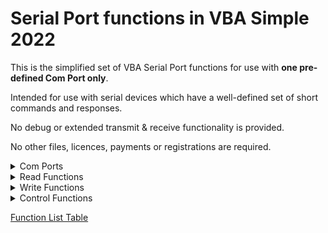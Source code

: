 # Serial Port functions in VBA Simple 2022

This is the simplified set of VBA Serial Port functions for use with **one pre-defined Com Port only**.

Intended for use with serial devices which have a well-defined set of short commands and responses. 

No debug or extended transmit & receive functionality is provided. 

No other files, licences, payments or registrations are required.  


<details>

<summary>Com Ports</summary>

<p>
  
- Functions work with both Hardware and Virtual (software) Com Port types 
 
- All API functions are `'Synchronous'` as some port types do not respond correctly in `'Overlapped'` mode  

</p>

</details>

<details>

<summary>Read Functions</summary>

<p>
  
_Assume that all data has already been sent by the attached serial device and is ready waiting to be read_

- check_com_port can be used to confirm expected number of characters are waiting before committing read 

- No pre or post read delays for any in-flight data reception to complete are provided.
  
- Data will be read in one synchronous API call.
  
- Maximum characters read =  fixed read buffer length
  
- `check_com_port` function can be used again to check for any new or remaining characters. 
    
</p>

</details>

<details>
  
<summary>Write Functions</summary>
 
<p>

Writes are synchronous and functions can block until outgoing data is processed or write timer expires 
    
- Short strings will return quickly as data is buffered for transmission    
- Maximum number of characters sent is limited by write timer value in milliseconds
- Character limit per send is approximately = ( Baud Rate * WRITE_CONSTANT ) / 10000

</p>

</details>

<details>
  
<summary>Control Functions</summary>

<p>

### Com Port Start, Stop ###
  
- Allow a few MilliSeconds for functions to return and for any attached hardware to stabilise   
- Functions return `True` or `False` to indicate success or failure  
  
### Data Waiting Check ###
  
- Function returns number of characters waiting to be read   
- Return number can be zero if no data waiting  
- Return value of -1 indicates error, including port not started 
  
### Device Ready Check ###  

- Function returns `True` if port started and **Data Set Ready** input signal is active 
   
</p>  
  
</details>

[Function List Table](Functions.md)
